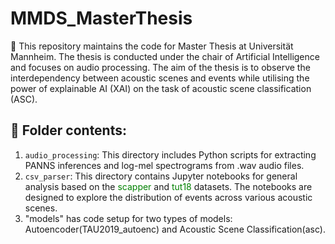 # MMDS_MasterThesis
:butterfly: This repository maintains the code for Master Thesis at Universität Mannheim. The thesis is conducted under the chair of Artificial Intelligence and focuses on audio processing. The aim of the thesis is to observe the interdependency between acoustic scenes and events while utilising the power of explainable AI (XAI) on the task of acoustic scene classification (ASC).

## :open_file_folder: Folder contents:
  1. `audio_processing`: This directory includes Python scripts for extracting PANNS inferences and log-mel spectrograms from .wav audio files.
  2. `csv_parser`: This directory contains Jupyter notebooks for general analysis based on the <span style="color:green;">scapper</span> and <span style="color:green;">tut18</span> datasets. The notebooks are designed to explore the distribution of events across various acoustic scenes.
  3. "models" has code setup for two types of models: Autoencoder(TAU2019_autoenc) and Acoustic Scene Classification(asc).
